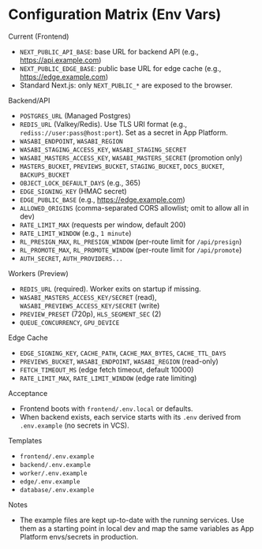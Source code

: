 # Configuration Matrix (Env Vars)

Current (Frontend)
- `NEXT_PUBLIC_API_BASE`: base URL for backend API (e.g., https://api.example.com)
- `NEXT_PUBLIC_EDGE_BASE`: public base URL for edge cache (e.g., https://edge.example.com)
- Standard Next.js: only `NEXT_PUBLIC_*` are exposed to the browser.

Backend/API
- `POSTGRES_URL` (Managed Postgres)
- `REDIS_URL` (Valkey/Redis). Use TLS URI format (e.g., `rediss://user:pass@host:port`). Set as a secret in App Platform.
- `WASABI_ENDPOINT`, `WASABI_REGION`
- `WASABI_STAGING_ACCESS_KEY`, `WASABI_STAGING_SECRET`
- `WASABI_MASTERS_ACCESS_KEY`, `WASABI_MASTERS_SECRET` (promotion only)
- `MASTERS_BUCKET`, `PREVIEWS_BUCKET`, `STAGING_BUCKET`, `DOCS_BUCKET`, `BACKUPS_BUCKET`
- `OBJECT_LOCK_DEFAULT_DAYS` (e.g., 365)
- `EDGE_SIGNING_KEY` (HMAC secret)
- `EDGE_PUBLIC_BASE` (e.g., https://edge.example.com)
- `ALLOWED_ORIGINS` (comma-separated CORS allowlist; omit to allow all in dev)
- `RATE_LIMIT_MAX` (requests per window, default 200)
- `RATE_LIMIT_WINDOW` (e.g., `1 minute`)
- `RL_PRESIGN_MAX`, `RL_PRESIGN_WINDOW` (per-route limit for `/api/presign`)
- `RL_PROMOTE_MAX`, `RL_PROMOTE_WINDOW` (per-route limit for `/api/promote`)
- `AUTH_SECRET`, `AUTH_PROVIDERS...`

Workers (Preview)
- `REDIS_URL` (required). Worker exits on startup if missing.
- `WASABI_MASTERS_ACCESS_KEY/SECRET` (read), `WASABI_PREVIEWS_ACCESS_KEY/SECRET` (write)
- `PREVIEW_PRESET` (720p), `HLS_SEGMENT_SEC` (2)
- `QUEUE_CONCURRENCY`, `GPU_DEVICE`

Edge Cache
- `EDGE_SIGNING_KEY`, `CACHE_PATH`, `CACHE_MAX_BYTES`, `CACHE_TTL_DAYS`
- `PREVIEWS_BUCKET`, `WASABI_ENDPOINT`, `WASABI_REGION` (read-only)
- `FETCH_TIMEOUT_MS` (edge fetch timeout, default 10000)
- `RATE_LIMIT_MAX`, `RATE_LIMIT_WINDOW` (edge rate limiting)

Acceptance
- Frontend boots with `frontend/.env.local` or defaults.
- When backend exists, each service starts with its `.env` derived from `.env.example` (no secrets in VCS).

Templates
- `frontend/.env.example`
- `backend/.env.example`
- `worker/.env.example`
- `edge/.env.example`
- `database/.env.example`

Notes
- The example files are kept up-to-date with the running services. Use them as a starting point in local dev and map the same variables as App Platform envs/secrets in production.
